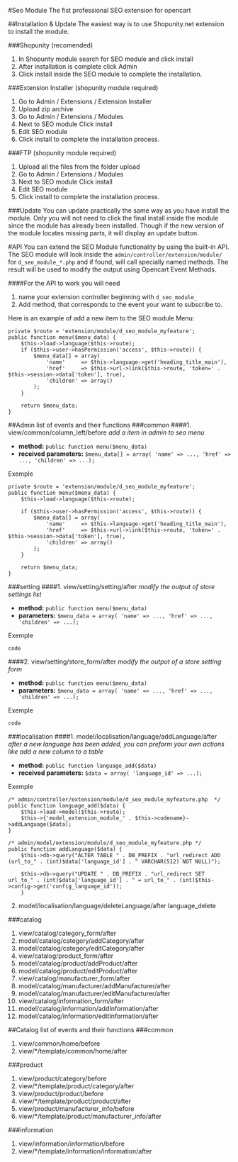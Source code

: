 #Seo Module
The fist professional SEO extension for opencart

##Installation & Update
The easiest way is to use Shopunity.net extension to install the module.

###Shopunity (recomended)
1. In Shopunty module search for SEO module and click install
2. After installation is complete click Admin
3. Click install inside the SEO module to complete the installation.

###Extension Installer (shopunity module required)
1. Go to Admin / Extensions / Extension Installer
2. Upload zip archive
3. Go to Admin / Extensions / Modules
4. Next to SEO module Click install
5. Edit SEO module
6. Click install to complete the installation process.

###FTP (shopunity module required)
1. Upload all the files from the folder upload
2. Go to Admin / Extensions / Modules
3. Next to SEO module Click install
4. Edit SEO module
5. Click install to complete the installation process.


###Update
You can update practically the same way as you have install the module. Only you will not need to click the final install inside the module since the module has already been installed. Though if the new version of the module locates missing parts, it will display an update button.

#API
You can extend the SEO Module functionality by using the built-in API. The SEO module will look inside the ```admin/controller/extension/module/``` for ```d_seo_module_*.php``` and if found, will call specially named methods. The result will be used to modify the output using Opencart Event Methods.

####For the API to work you will need
1. name your extension controller beginning with ```d_seo_module_```
2. Add method, that corresponds to the event your want to subscribe to.

Here is an example of add a new item to the SEO module Menu:

```
private $route = 'extension/module/d_seo_module_myfeature';
public function menu($menu_data) {
	$this->load->language($this->route);
	if ($this->user->hasPermission('access', $this->route)) {
		$menu_data[] = array(
			'name'	   => $this->language->get('heading_title_main'),
			'href'     => $this->url->link($this->route, 'token=' . $this->session->data['token'], true),
			'children' => array()		
		);
	}

	return $menu_data;
}
```

##Admin list of events and their functions
###common
####1. view/common/column_left/before
_add a item in admin to seo menu_

* **method:** `public function menu($menu_data)`
* **received parameters:** `$menu_data[] = array( 'name' => ..., 'href' => ..., 'children' => ...);`


Exemple
```
private $route = 'extension/module/d_seo_module_myfeature';
public function menu($menu_data) {
	$this->load->language($this->route);

	if ($this->user->hasPermission('access', $this->route)) {
		$menu_data[] = array(
			'name'	   => $this->language->get('heading_title_main'),
			'href'     => $this->url->link($this->route, 'token=' . $this->session->data['token'], true),
			'children' => array()		
		);
	}

	return $menu_data;
}
```

###setting
####1. view/setting/setting/after
_modify the output of store settings list_

* **method:** ```public function menu($menu_data)```
* **parameters:** ```$menu_data = array( 'name' => ..., 'href' => ..., 'children' => ...);```

Exemple
```
code
```

####2. view/setting/store_form/after
_modify the output of a store setting form_

* **method:** ```public function menu($menu_data)```
* **parameters:** ```$menu_data = array( 'name' => ..., 'href' => ..., 'children' => ...);```

Exemple
```
code
```

###localisation
####1. model/localisation/language/addLanguage/after
_after a new language has been added, you can preform your own actions like add a new column to a table_

* **method:** ```public function language_add($data)```
* **received parameters:** ```$data = array( 'language_id' => ...);```

Exemple
```
/* admin/controller/extension/module/d_seo_module_myfeature.php  */
public function language_add($data) {
	$this->load->model($this->route);
	$this->{'model_extension_module_' . $this->codename}->addLanguage($data);
}
```

```
/* admin/model/extension/module/d_seo_module_myfeature.php */
public function addLanguage($data) {
	$this->db->query("ALTER TABLE " . DB_PREFIX . "url_redirect ADD (url_to_" . (int)$data['language_id'] . " VARCHAR(512) NOT NULL)");

	$this->db->query("UPDATE " . DB_PREFIX . "url_redirect SET url_to_" . (int)$data['language_id'] . " = url_to_" . (int)$this->config->get('config_language_id'));
	}
```
2. model/localisation/language/deleteLanguage/after
language_delete

###catalog
1. view/catalog/category_form/after
2. model/catalog/category/addCategory/after
3. model/catalog/category/editCategory/after
4. view/catalog/product_form/after
5. model/catalog/product/addProduct/after
6. model/catalog/product/editProduct/after
7. view/catalog/manufacturer_form/after
8. model/catalog/manufacturer/addManufacturer/after
9. model/catalog/manufacturer/editManufacturer/after
10. view/catalog/information_form/after
11. model/catalog/information/addInformation/after
12. model/catalog/information/editInformation/after

##Catalog list of events and their functions
###common
1. view/common/home/before
2. view/*/template/common/home/after

###product
1. view/product/category/before
2. view/*/template/product/category/after
3. view/product/product/before
4. view/*/template/product/product/after
5. view/product/manufacturer_info/before
6. view/*/template/product/manufacturer_info/after

###information
1. view/information/information/before
2. view/*/template/information/information/after
